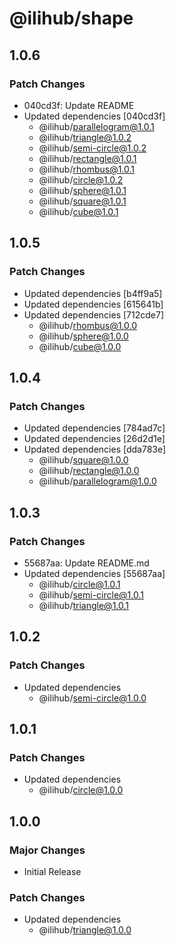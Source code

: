 # @ilihub/shape

## 1.0.6

### Patch Changes

- 040cd3f: Update README
- Updated dependencies [040cd3f]
  - @ilihub/parallelogram@1.0.1
  - @ilihub/triangle@1.0.2
  - @ilihub/semi-circle@1.0.2
  - @ilihub/rectangle@1.0.1
  - @ilihub/rhombus@1.0.1
  - @ilihub/circle@1.0.2
  - @ilihub/sphere@1.0.1
  - @ilihub/square@1.0.1
  - @ilihub/cube@1.0.1

## 1.0.5

### Patch Changes

- Updated dependencies [b4ff9a5]
- Updated dependencies [615641b]
- Updated dependencies [712cde7]
  - @ilihub/rhombus@1.0.0
  - @ilihub/sphere@1.0.0
  - @ilihub/cube@1.0.0

## 1.0.4

### Patch Changes

- Updated dependencies [784ad7c]
- Updated dependencies [26d2d1e]
- Updated dependencies [dda783e]
  - @ilihub/square@1.0.0
  - @ilihub/rectangle@1.0.0
  - @ilihub/parallelogram@1.0.0

## 1.0.3

### Patch Changes

- 55687aa: Update README.md
- Updated dependencies [55687aa]
  - @ilihub/circle@1.0.1
  - @ilihub/semi-circle@1.0.1
  - @ilihub/triangle@1.0.1

## 1.0.2

### Patch Changes

- Updated dependencies
  - @ilihub/semi-circle@1.0.0

## 1.0.1

### Patch Changes

- Updated dependencies
  - @ilihub/circle@1.0.0

## 1.0.0

### Major Changes

- Initial Release

### Patch Changes

- Updated dependencies
  - @ilihub/triangle@1.0.0
